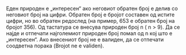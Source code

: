 Eден природен e „интересен“ ако неговиот обратен број е делив со неговиот број на цифри. Обратен број е бројот составен од истите цифри, но во обратен редослед (на пример, 653 е обратен број на бројот 356). Од тастатура се внесува природен број n ( n > 9). Да се најде и отпечати најголемиот природен број помал од n кој што е „интересен“. Ако внесениот број не е валиден, да се отпечати соодветна порака (Brojot ne e validen). 